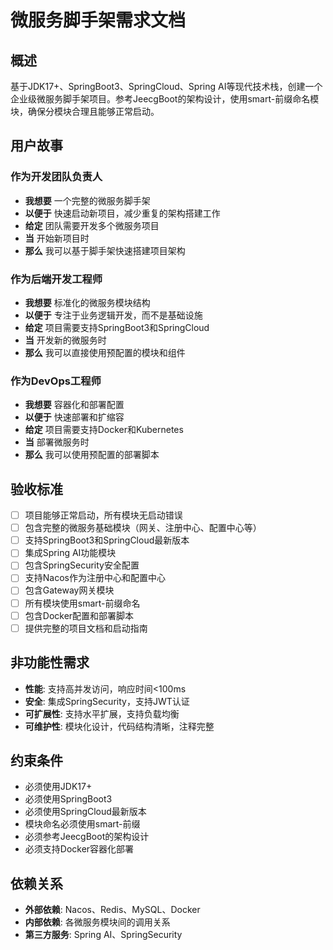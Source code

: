 # 微服务脚手架需求文档

## 概述
基于JDK17+、SpringBoot3、SpringCloud、Spring AI等现代技术栈，创建一个企业级微服务脚手架项目。参考JeecgBoot的架构设计，使用smart-前缀命名模块，确保分模块合理且能够正常启动。

## 用户故事

### 作为开发团队负责人
- **我想要** 一个完整的微服务脚手架
- **以便于** 快速启动新项目，减少重复的架构搭建工作
- **给定** 团队需要开发多个微服务项目
- **当** 开始新项目时
- **那么** 我可以基于脚手架快速搭建项目架构

### 作为后端开发工程师
- **我想要** 标准化的微服务模块结构
- **以便于** 专注于业务逻辑开发，而不是基础设施
- **给定** 项目需要支持SpringBoot3和SpringCloud
- **当** 开发新的微服务时
- **那么** 我可以直接使用预配置的模块和组件

### 作为DevOps工程师
- **我想要** 容器化和部署配置
- **以便于** 快速部署和扩缩容
- **给定** 项目需要支持Docker和Kubernetes
- **当** 部署微服务时
- **那么** 我可以使用预配置的部署脚本

## 验收标准
- [ ] 项目能够正常启动，所有模块无启动错误
- [ ] 包含完整的微服务基础模块（网关、注册中心、配置中心等）
- [ ] 支持SpringBoot3和SpringCloud最新版本
- [ ] 集成Spring AI功能模块
- [ ] 包含SpringSecurity安全配置
- [ ] 支持Nacos作为注册中心和配置中心
- [ ] 包含Gateway网关模块
- [ ] 所有模块使用smart-前缀命名
- [ ] 包含Docker配置和部署脚本
- [ ] 提供完整的项目文档和启动指南

## 非功能性需求
- **性能**: 支持高并发访问，响应时间<100ms
- **安全**: 集成SpringSecurity，支持JWT认证
- **可扩展性**: 支持水平扩展，支持负载均衡
- **可维护性**: 模块化设计，代码结构清晰，注释完整

## 约束条件
- 必须使用JDK17+
- 必须使用SpringBoot3
- 必须使用SpringCloud最新版本
- 模块命名必须使用smart-前缀
- 必须参考JeecgBoot的架构设计
- 必须支持Docker容器化部署

## 依赖关系
- **外部依赖**: Nacos、Redis、MySQL、Docker
- **内部依赖**: 各微服务模块间的调用关系
- **第三方服务**: Spring AI、SpringSecurity
